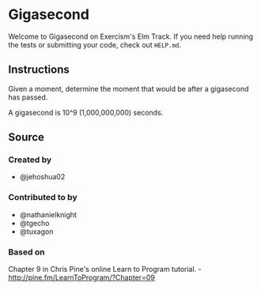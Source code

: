 # Gigasecond

Welcome to Gigasecond on Exercism's Elm Track.
If you need help running the tests or submitting your code, check out `HELP.md`.

## Instructions

Given a moment, determine the moment that would be after a gigasecond
has passed.

A gigasecond is 10^9 (1,000,000,000) seconds.

## Source

### Created by

- @jehoshua02

### Contributed to by

- @nathanielknight
- @tgecho
- @tuxagon

### Based on

Chapter 9 in Chris Pine's online Learn to Program tutorial. - http://pine.fm/LearnToProgram/?Chapter=09